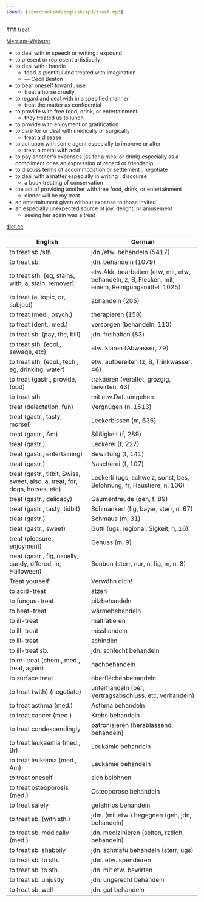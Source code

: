 ```yaml
---
sound: [sound:ankimd/english/mp3/treat.mp3]
---
```


\### treat

[Merriam-Webster](https://www.merriam-webster.com/dictionary/treat)

- to deal with in speech or writing : expound
- to present or represent artistically
- to deal with : handle
    - food is plentiful and treated with imagination
    - — Cecil Beaton
- to bear oneself toward : use
    - treat a horse cruelly
- to regard and deal with in a specified manner
    - treat the matter as confidential
- to provide with free food, drink, or entertainment
    - they treated us to lunch
- to provide with enjoyment or gratification
- to care for or deal with medically or surgically
    - treat a disease
- to act upon with some agent especially to improve or alter
    - treat a metal with acid
- to pay another's expenses (as for a meal or drink) especially as a compliment or as an expression of regard or friendship
- to discuss terms of accommodation or settlement : negotiate
- to deal with a matter especially in writing : discourse
    - a book treating of conservation
- the act of providing another with free food, drink, or entertainment
    - dinner will be my treat
- an entertainment given without expense to those invited
- an especially unexpected source of joy, delight, or amusement
    - seeing her again was a treat

[dict.cc](https://www.dict.cc/treat)

| English        | German       |
| -------------- | ------------ |
| to treat sb./sth. | jdn./etw. behandeln (5417) |
| to treat sb. | jdn. behandeln (1079) |
| to treat sth. (eg, stains, with, a, stain, remover) | etw.Akk. bearbeiten (etw, mit, etw, behandeln, z, B, Flecken, mit, einem, Reinigungsmittel, 1025) |
| to treat (a, topic, or, subject) | abhandeln (205) |
| to treat (med., psych.) | therapieren (158) |
| to treat (dent., med.) | versorgen (behandeln, 110) |
| to treat sb. (pay, the, bill) | jdn. freihalten (83) |
| to treat sth. (ecol., sewage, etc) | etw. klären (Abwasser, 79) |
| to treat sth. (ecol., tech., eg, drinking, water) | etw. aufbereiten (z, B, Trinkwasser, 46) |
| to treat (gastr., provide, food) | traktieren (veraltet, grozgig, bewirten, 43) |
| to treat sth. | mit etw.Dat. umgehen |
| treat (delectation, fun) | Vergnügen (n, 1513) |
| treat (gastr., tasty, morsel) | Leckerbissen (m, 636) |
| treat (gastr., Am) | Süßigkeit (f, 289) |
| treat (gastr.) | Leckerei (f, 227) |
| treat (gastr., entertaining) | Bewirtung (f, 141) |
| treat (gastr.) | Nascherei (f, 107) |
| treat (gastr., titbit, Swiss, sweet, also, a, treat, for, dogs, horses, etc) | Leckerli (ugs, schweiz, sonst, bes, Belohnung, fr, Haustiere, n, 106) |
| treat (gastr., delicacy) | Gaumenfreude (geh, f, 89) |
| treat (gastr., tasty, tidbit) | Schmankerl (fig, bayer, sterr, n, 67) |
| treat (gastr.) | Schmaus (m, 31) |
| treat (gastr., sweet) | Gutti (ugs, regional, Sigkeit, n, 16) |
| treat (pleasure, enjoyment) | Genuss (m, 9) |
| treat (gastr., fig, usually, candy, offered, in, Halloween) | Bonbon (sterr, nur, n, fig, m, n, 8) |
| Treat yourself! | Verwöhn dich! |
| to acid-treat | ätzen |
| to fungus-treat | pilzbehandeln |
| to heat-treat | wärmebehandeln |
| to ill-treat | malträtieren |
| to ill-treat | misshandeln |
| to ill-treat | schinden |
| to ill-treat sb. | jdn. schlecht behandeln |
| to re-treat (chem., med., treat, again) | nachbehandeln |
| to surface treat | oberflächenbehandeln |
| to treat (with) (negotiate) | unterhandeln (ber, Vertragsabschluss, etc, verhandeln) |
| to treat asthma (med.) | Asthma behandeln |
| to treat cancer (med.) | Krebs behandeln |
| to treat condescendingly | patronisieren (herablassend, behandeln) |
| to treat leukaemia (med., Br) | Leukämie behandeln |
| to treat leukemia (med., Am) | Leukämie behandeln |
| to treat oneself | sich belohnen |
| to treat osteoporosis (med.) | Osteoporose behandeln |
| to treat safely | gefahrlos behandeln |
| to treat sb. (with sth.) | jdm. (mit etw.) begegnen (geh, jdn, behandeln) |
| to treat sb. medically (med.) | jdn. medizinieren (selten, rztlich, behandeln) |
| to treat sb. shabbily | jdn. schmafu behandeln (sterr, ugs) |
| to treat sb. to sth. | jdm. etw. spendieren |
| to treat sb. to sth. | jdn. mit etw. bewirten |
| to treat sb. unjustly | jdn. ungerecht behandeln |
| to treat sb. well | jdn. gut behandeln |
